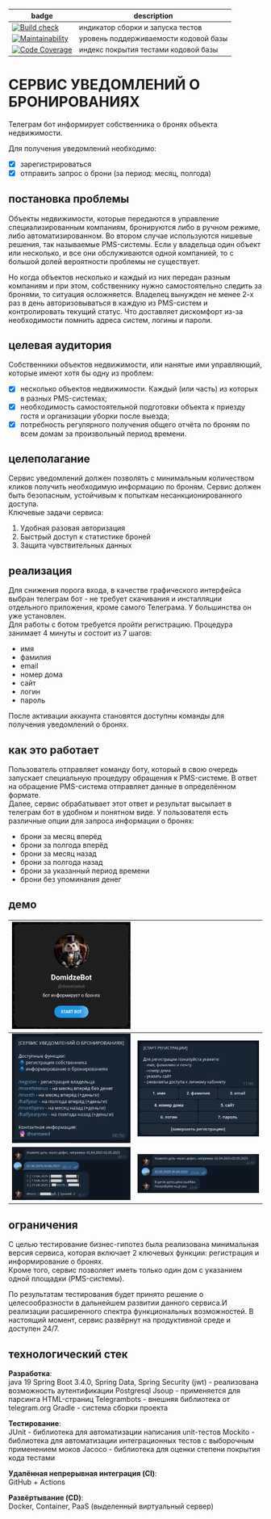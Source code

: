 

| badge  | description                           | 
|------------------------------------------------------------------------------------------------------------------------------------------------------------------------------------|---------------------------------------|
| [![Build check](https://github.com/ConstableFraser/DomidzeBot/actions/workflows/gradle.yml/badge.svg)](https://github.com/ConstableFraser/DomidzeBot/actions/workflows/gradle.yml) | индикатор сборки и запуска тестов     |
| [![Maintainability](https://qlty.sh/gh/ConstableFraser/projects/DomidzeBot/maintainability.svg)](https://qlty.sh/gh/ConstableFraser/projects/DomidzeBot)                           | уровень поддерживаемости кодовой базы |
| [![Code Coverage](https://qlty.sh/gh/ConstableFraser/projects/DomidzeBot/coverage.svg)](https://qlty.sh/gh/ConstableFraser/projects/DomidzeBot)                                    | индекс покрытия тестами кодовой базы  |

# СЕРВИС УВЕДОМЛЕНИЙ О БРОНИРОВАНИЯХ
Телеграм бот информирует собственника о бронях объекта недвижимости.

Для получения уведомлений необходимо:
 - [x] зарегистрироваться
 - [x] отправить запрос о брони (за период: месяц, полгода)

## постановка проблемы
Объекты недвижимости, которые передаются в управление специализированным компаниям, бронируются либо в ручном режиме, либо автоматизированном. Во втором случае используются нишевые решения, так называемые PMS-системы. 
Если у владельца один объект или несколько, и все они обслуживаются одной компанией, то с большой долей вероятности проблемы не существует.

Но когда объектов несколько и каждый из них передан разным компаниям и при этом, собственнику нужно самостоятельно следить за бронями, то ситуация осложняется.
Владелец вынужден не менее 2-х раз в день авторизовываться в каждую из PMS-систем и контролировать текущий статус. Что доставляет дискомфорт из-за необходимости помнить адреса систем, логины и пароли.

## целевая аудитория
Собственники объектов недвижимости, или нанятые ими управляющий, которые имеют хотя бы одну из проблем:
- [x] несколько объектов недвижимости. Каждый (или часть) из которых в разных PMS-системах;
- [x] необходимость самостоятельной подготовки объекта к приезду гостя и организации уборки после выезда;
- [x] потребность регулярного получения общего отчёта по броням по всем домам за произвольный период времени. 

## целеполагание
Сервис уведомлений должен позволять с минимальным количеством кликов получить необходимую информацию по броням. Сервис должен быть безопасным, устойчивым к попыткам несанкционированного доступа.
\
Ключевые задачи сервиса: 
1. Удобная разовая авторизация
2. Быстрый доступ к статистике броней
3. Защита чувствительных данных

## реализация
Для снижения порога входа, в качестве графического интерфейса выбран телеграм бот - не требует скачивания и инсталляции отдельного приложения, кроме самого Телеграма. У большинства он уже установлен.
\
Для работы с ботом требуется пройти регистрацию. Процедура занимает 4 минуты и состоит из 7 шагов:
 - имя
 - фамилия
 - email
 - номер дома
 - сайт
 - логин
 - пароль

После активации аккаунта становятся доступны команды для получения уведомлений о бронях.

## как это работает
Пользователь отправляет команду боту, который в свою очередь запускает специальную процедуру обращения к PMS-системе.
В ответ на обращение PMS-система отправляет данные в определённом формате.
\
Далее, сервис обрабатывает этот ответ и результат высылает в телеграм бот в удобном и понятном виде. У пользователя есть различные опции для запроса информации о бронях:
- брони за месяц вперёд
- брони за полгода вперёд
- брони за месяц назад
- брони за полгода назад
- брони за указанный период времени
- брони без упоминания денег

## демо

|   ![startPromo.png](src/main/resources/static/startPromo.png)   |                                                                | 
|:---------------------------------------------------------------:|:--------------------------------------------------------------:|
|         ![help.png](src/main/resources/static/help.png)         | ![registering.png](src/main/resources/static/registering.png)  |
|       ![report.png](src/main/resources/static/report.png)       |       ![error.png](src/main/resources/static/error.png)        |

## ограничения
С целью тестирование бизнес-гипотез была реализована минимальная версия сервиса, которая включает 2 ключевых функции: регистрация и информирование о бронях.
\
Кроме того, сервис позволяет иметь только один дом с указанием одной площадки (PMS-системы). 

По результатам тестирования будет принято решение о целесообразности в дальнейшем развитии данного сервиса.И реализации расширенного спектра функциональных возможностей.
В настоящий момент, сервис развёрнут на продуктивной среде и доступен 24/7.

## технологический стек
**Разработка**:
\
java 19
Spring Boot 3.4.0, Spring Data, Spring Security (jwt) - реализована возможность аутентификации
Postgresql
Jsoup - применяется для парсинга HTML-страниц
Telegrambots  - внешняя библиотека от telegram.org
Gradle - система сборки проекта

**Тестирование**:
\
JUnit - библиотека для автоматизации написания unit-тестов
Mockito - библиотека для автоматизации интеграционных тестов с выборочным применением моков
Jacoco - библиотека для оценки степени покрытия кода тестами

**Удалённая непрерывная интеграция (CI)**:
\
GitHub + Actions

**Развёртывание (CD)**:
\
Docker, Container, PaaS (выделенный виртуальный сервер)